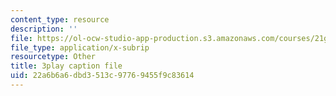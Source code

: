 ```yaml
---
content_type: resource
description: ''
file: https://ol-ocw-studio-app-production.s3.amazonaws.com/courses/21g-101-chinese-i-regular-fall-2014/22a6b6a6dbd3513c97769455f9c83614_g7frRgUhmeU.vtt
file_type: application/x-subrip
resourcetype: Other
title: 3play caption file
uid: 22a6b6a6-dbd3-513c-9776-9455f9c83614
---
```

